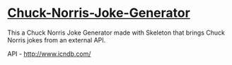 # [Chuck-Norris-Joke-Generator](https://octavyrun.github.io/Chuck-Norris-Joke-Generator/)

This a Chuck Norris Joke Generator made with Skeleton that brings Chuck Norris jokes from an external API.

API - http://www.icndb.com/
